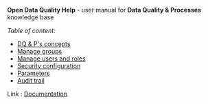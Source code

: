 **Open Data Quality Help** - user manual for **Data Quality & Processes** knowledge base

*Table of content:*

* [DQ & P's concepts](concepts.md)
* [Manage groups](groups.md)
* [Manage users and roles](users.md)
* [Security configuration](security.md)
* [Parameters](parameters.md)
* [Audit trail](audit.md)

Link : [Documentation](https://opendataquality.com/documentation)